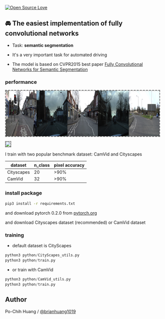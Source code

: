 [![Open Source Love](https://badges.frapsoft.com/os/v1/open-source-150x25.png?v=103)](https://github.com/ellerbrock/open-source-badges/)

## 🚘 The easiest implementation of fully convolutional networks

- Task: __semantic segmentation__

- It's a very important task for automated driving

- The model is based on CVPR2015 best paper [Fully Convolutional Networks for Semantic Segmentation](https://arxiv.org/abs/1411.4038)

### performance

<img align='center' style="border-color:gray;border-width:2px;border-style:dashed"   src='result/trials.png' padding='5px' height="150px"></img>

<img align='center' style="border-color:gray;border-width:2px;border-style:dashed"   src='result/result.gif' padding='5px' height="150px"></img>

I train with two popular benchmark dataset: CamVid and Cityscapes

|dataset|n_class|pixel accuracy|
|---|---|---
|Cityscapes|20|>90%
|CamVid|32|>90%

### install package
```bash
pip3 install -r requirements.txt
```

and download pytorch 0.2.0 from [pytorch.org](pytorch.org)

and download Cityscapes dataset (recommended) or CamVid dataset

### training
- default dataset is CityScapes
```python
python3 python/CityScapes_utils.py 
python3 python/train.py
```

- or train with CamVid
```python
python3 python/CamVid_utils.py 
python3 python/train.py
```

## Author
Po-Chih Huang / [@brianhuang1019](http://brianhuang1019.github.io/)
